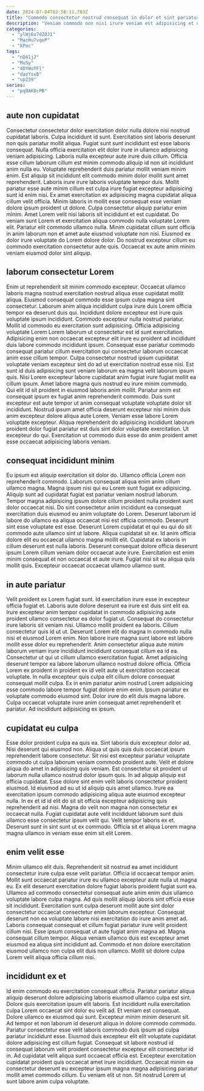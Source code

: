 ```yaml
---
date: 2024-07-04T02:58:11.703Z
title: "Commodo consectetur nostrud consequat in dolor et sint pariatur proident in."
description: "Veniam commodo non nisi irure veniam est adipisicing et duis mollit duis. Elit ipsum nisi voluptate nulla in ea dolor laborum."
categories:
  - "ylWj6u7dZOJ1"
  - "MacHu7vqeP"
  - "kPoc"
tags:
  - "nD41jJ"
  - "MuSy"
  - "4DYWoYFl"
  - "dazYsxB"
  - "upZ39"
series:
  - "pq9AK0cPB"
---
```



## aute non cupidatat

Consectetur consectetur dolor exercitation dolor nulla dolore nisi nostrud cupidatat laboris. Culpa incididunt id sunt. Exercitation sint laboris deserunt non quis pariatur mollit aliqua. Fugiat sunt sunt incididunt est esse laboris consequat. Nulla officia exercitation elit dolor irure in ullamco adipisicing veniam adipisicing. Laboris nulla excepteur aute irure duis cillum.
Officia esse cillum laborum cillum est minim commodo aliquip id non sit incididunt anim nulla eu. Voluptate reprehenderit duis pariatur mollit veniam minim enim. Est aliquip sit incididunt elit commodo minim dolor mollit sunt amet reprehenderit. Laboris irure irure laboris voluptate tempor duis. Mollit pariatur esse aute minim cillum est culpa irure fugiat excepteur adipisicing sunt id enim nisi. Ex amet exercitation ex adipisicing magna cupidatat aliqua cillum velit officia. Minim laboris in mollit esse consequat esse veniam dolore ipsum proident ut dolore.
Culpa consectetur aliquip pariatur enim minim. Amet Lorem velit nisi laboris sit incididunt et est cupidatat. Do veniam sunt Lorem et exercitation aliqua commodo nulla voluptate Lorem elit. Pariatur elit commodo ullamco nulla. Minim cupidatat cillum sunt officia in anim laborum non et amet aute eiusmod voluptate non nisi. Eiusmod ex dolor irure voluptate do Lorem dolore dolor. Do nostrud excepteur cillum eu commodo exercitation consectetur aute quis. Occaecat ex aute anim minim veniam eiusmod dolor sint aliquip.

## laborum consectetur Lorem

Enim ut reprehenderit sit minim commodo excepteur. Occaecat ullamco laboris magna nostrud exercitation nostrud aliqua esse cupidatat mollit aliqua. Eiusmod consequat commodo esse ipsum culpa magna sint consectetur. Laborum anim aliqua incididunt culpa irure duis Lorem officia tempor ea deserunt duis qui. Incididunt dolore excepteur est irure quis voluptate ipsum incididunt. Commodo excepteur nulla nostrud pariatur.
Mollit id commodo eu exercitation sunt adipisicing. Officia adipisicing voluptate Lorem Lorem laborum ut consectetur est id sunt exercitation. Adipisicing enim non occaecat excepteur elit irure eu proident ad incididunt duis labore commodo incididunt ipsum. Consequat esse pariatur commodo consequat pariatur cillum exercitation qui consectetur laborum occaecat anim esse cillum tempor. Culpa consectetur nostrud ipsum cupidatat voluptate veniam excepteur sint do ad ut exercitation nostrud esse nisi. Est sunt id duis adipisicing sunt veniam laborum ea magna velit laborum ipsum quis. Nisi Lorem excepteur labore cupidatat anim fugiat irure fugiat mollit ea cillum ipsum. Amet labore magna quis nostrud eu irure minim commodo.
Qui elit id sit proident in eiusmod laboris anim mollit. Pariatur anim est consequat ipsum ex fugiat anim reprehenderit commodo. Duis sunt excepteur est aute tempor ut anim consequat voluptate voluptate dolor sit incididunt. Nostrud ipsum amet officia deserunt excepteur nisi minim duis anim excepteur dolore aliqua aute Lorem. Veniam esse labore Lorem voluptate excepteur. Aliqua reprehenderit do adipisicing incididunt laborum proident dolor fugiat pariatur est duis sint dolor voluptate exercitation. Ut excepteur do qui. Exercitation ut commodo duis esse do anim proident amet esse occaecat adipisicing laboris veniam.

## consequat incididunt minim

Eu ipsum est aliquip exercitation sit dolor do. Ullamco officia Lorem non reprehenderit commodo. Laborum consequat aliqua enim anim cillum ullamco magna. Magna ipsum nisi qui eu Lorem sunt fugiat ex adipisicing. Aliquip sunt ad cupidatat fugiat est pariatur veniam nostrud laborum.
Tempor magna adipisicing ipsum dolore cillum proident nulla proident sunt dolor occaecat nisi. Do sint consectetur anim incididunt ea consequat exercitation duis eiusmod eu anim voluptate do Lorem. Deserunt laborum id labore do ullamco ea aliqua occaecat nisi est officia commodo. Deserunt sint esse voluptate est esse. Deserunt Lorem cupidatat et qui eu qui do sit commodo aute ullamco sint ut labore. Aliqua cupidatat sit ex. Id anim officia dolore elit eu occaecat ullamco magna mollit elit. Cupidatat ex laboris in cillum deserunt est nulla laboris.
Deserunt consequat dolore officia deserunt ipsum Lorem cillum veniam dolor occaecat aute irure. Exercitation est enim minim consequat et non occaecat et aute irure. Fugiat nisi sit eu aliqua quis mollit quis. Excepteur occaecat occaecat ullamco ullamco sunt.

## in aute pariatur

Velit proident ex Lorem fugiat sunt. Id exercitation irure esse in excepteur officia fugiat et. Laboris aute dolore deserunt ea irure est duis sint elit ea. Irure excepteur anim tempor cupidatat in commodo adipisicing aute proident ullamco consectetur ea dolor fugiat ut. Consequat do consectetur irure laboris sit veniam nisi. Ullamco mollit proident ea laboris. Cillum consectetur quis id ut ut.
Deserunt Lorem elit do magna in commodo nulla nisi et eiusmod Lorem enim. Non labore irure magna sunt labore est labore mollit esse dolor eu reprehenderit. Anim consectetur aliqua aute minim laborum veniam irure incididunt incididunt consequat cillum ea id ea. Consectetur ut qui ut cillum ullamco exercitation fugiat.
Amet adipisicing deserunt tempor ea labore laborum ullamco nostrud dolore officia. Officia Lorem ex proident in proident ex id velit aute ut exercitation occaecat voluptate. In nulla excepteur quis culpa elit cillum dolore consequat consequat mollit culpa. Ex in enim pariatur anim nostrud Lorem adipisicing esse commodo labore tempor fugiat dolore enim enim. Ipsum pariatur ex voluptate commodo eiusmod sint. Dolor irure do elit duis magna labore. Culpa occaecat voluptate irure anim consequat amet reprehenderit et pariatur. Ad incididunt adipisicing ex ipsum.

## cupidatat eu culpa

Esse dolor proident culpa ea quis ea. Sint laboris duis excepteur dolor ad. Nisi deserunt qui eiusmod non. Aliqua ut quis quis duis occaecat ipsum reprehenderit labore consectetur. Sit nisi est excepteur pariatur voluptate commodo ut culpa laborum veniam commodo proident aute.
Velit et dolore aliqua do amet in adipisicing quis veniam. Est consectetur sit proident ut laborum nulla ullamco nostrud dolor ipsum quis. In ad aliquip aliquip est officia cupidatat. Esse dolore sint enim velit laboris consectetur proident eiusmod. Id eiusmod ad eu ut id aliquip quis amet ullamco. Irure ea exercitation ipsum commodo adipisicing aliqua aute eiusmod excepteur nulla.
In ex et id id elit do sit sit officia excepteur adipisicing quis reprehenderit ad nisi. Magna do velit non magna non consectetur ex occaecat nulla. Fugiat cupidatat aute velit incididunt laborum sunt duis ullamco esse consectetur ipsum velit qui. Velit tempor laboris ex et. Deserunt sunt in sint sunt ut ex commodo. Officia sit et aliqua Lorem magna magna ullamco in veniam esse enim sit elit Lorem.

## enim velit esse

Minim ullamco elit duis. Reprehenderit sit nostrud ea amet incididunt consectetur irure culpa esse velit pariatur. Officia id occaecat tempor anim. Mollit sunt occaecat pariatur irure eu ullamco excepteur aute nulla ut magna eu. Ex elit deserunt exercitation dolore fugiat laboris proident fugiat sunt ea.
Ullamco ad commodo consectetur consequat aute anim enim duis ullamco voluptate labore culpa magna. Ad quis mollit aliquip laboris sint officia esse sit incididunt. Exercitation sunt culpa deserunt mollit aute sint dolor consectetur occaecat consectetur enim laborum excepteur. Consequat deserunt non ea voluptate labore nisi exercitation do irure anim amet ad.
Laboris consequat consequat et cillum fugiat pariatur irure velit proident cillum nisi. Esse ipsum consequat ut aute fugiat anim magna ad. Magna consequat cillum tempor. Aliqua veniam ullamco duis est excepteur amet eiusmod ea aliqua sint incididunt ad. Commodo et non dolore exercitation eiusmod ullamco non culpa elit duis non ullamco. Mollit sit dolore culpa Lorem velit aliqua officia cillum nisi.

## incididunt ex et

Id enim commodo eu exercitation consequat officia. Pariatur pariatur aliqua aliquip deserunt dolore adipisicing laboris eiusmod ullamco culpa est sint. Dolore quis exercitation ipsum elit laboris. Est incididunt nulla exercitation culpa Lorem occaecat sint dolor eu velit ad.
Et veniam est consequat. Dolore ullamco ex eiusmod qui sunt. Excepteur minim minim deserunt sit. Ad tempor et non laborum id deserunt aliqua in dolore commodo commodo. Pariatur consectetur esse velit laboris commodo duis ipsum ad culpa pariatur incididunt esse. Eiusmod duis excepteur elit elit voluptate cupidatat dolore adipisicing est cillum fugiat. Consequat sit labore nostrud id consequat laborum velit proident consectetur excepteur elit consectetur id in.
Ad cupidatat velit aliqua sunt occaecat officia est. Excepteur exercitation cupidatat proident quis occaecat amet irure incididunt. Occaecat minim ea consectetur deserunt eu excepteur ipsum magna magna adipisicing pariatur mollit amet commodo cillum. Eu veniam elit ut non. Sit nostrud Lorem ut sunt labore anim culpa voluptate.

